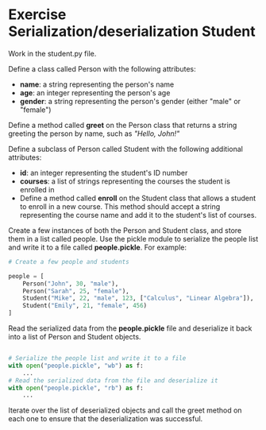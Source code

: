 # Exercise Serialization/deserialization Student
Work in the student.py file.

Define a class called Person with the following attributes:
- **name**: a string representing the person's name
- **age**: an integer representing the person's age
- **gender**: a string representing the person's gender (either "male" or "female")

Define a method called **greet** on the Person class that returns a string greeting the person by name, such as *"Hello, John!"*

Define a subclass of Person called Student with the following additional attributes:

- **id**: an integer representing the student's ID number
- **courses**: a list of strings representing the courses the student is enrolled in
- Define a method called **enroll** on the Student class that allows a student to enroll in a new course. This method should accept a string representing the course name and add it to the student's list of courses.

Create a few instances of both the Person and Student class, and store them in a list called people. Use the pickle module to serialize the people list and write it to a file called **people.pickle**. For example:
```Python
# Create a few people and students

people = [
    Person("John", 30, "male"),
    Person("Sarah", 25, "female"),
    Student("Mike", 22, "male", 123, ["Calculus", "Linear Algebra"]),
    Student("Emily", 21, "female", 456)
]
```

Read the serialized data from the **people.pickle** file and deserialize it back into a list of Person and Student objects.
```Python

# Serialize the people list and write it to a file
with open("people.pickle", "wb") as f:
    ...
# Read the serialized data from the file and deserialize it
with open("people.pickle", "rb") as f:
    ...
```
Iterate over the list of deserialized objects and call the greet method on each one to ensure that the deserialization was successful.